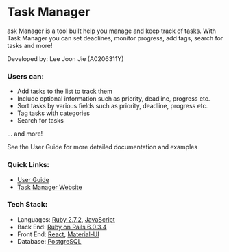 # Task Manager

ask Manager is a tool built help you manage and keep track of tasks. 
With Task Manager you can set deadlines, monitor progress, add tags, search for tasks and more!

Developed by: Lee Joon Jie (A0206311Y)

### Users can:
* Add tasks to the list to track them
* Include optional information such as priority, deadline, progress etc.
* Sort tasks by various fields such as priority, deadline, progress etc.
* Tag tasks with categories
* Search for tasks

... and more!

See the User Guide for more detailed documentation and examples

### Quick Links:
* [User Guide](https://breadpeanutbutter.github.io/task-manager/UserGuide.html) 
* [Task Manager Website](https://dry-depths-11934.herokuapp.com/)

### Tech Stack:
* Languages: [Ruby 2.7.2](https://www.ruby-lang.org/en/), 
  [JavaScript](https://developer.mozilla.org/en-US/docs/Web/JavaScript)
* Back End: [Ruby on Rails 6.0.3.4](https://rubyonrails.org/)
* Front End: [React](https://reactjs.org/), 
  [Material-UI](https://material-ui.com/)
* Database: [PostgreSQL](https://www.postgresql.org/)

